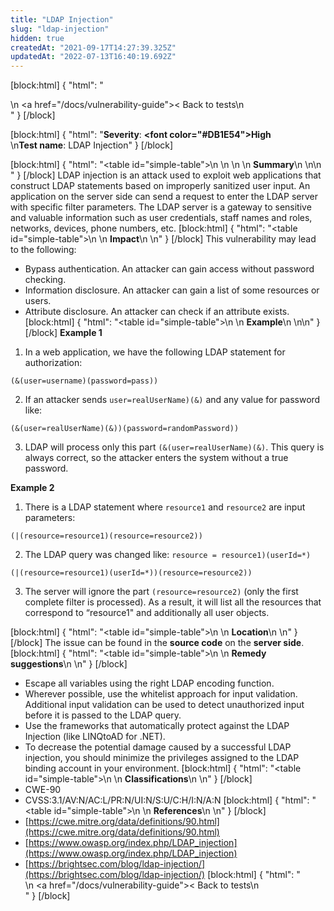 ```yaml
---
title: "LDAP Injection"
slug: "ldap-injection"
hidden: true
createdAt: "2021-09-17T14:27:39.325Z"
updatedAt: "2022-07-13T16:40:19.692Z"
---
```

[block:html]
{
  "html": "<div>\n  <a href=\"/docs/vulnerability-guide\">< Back to tests</a>\n</div>"
}
[/block]

[block:html]
{
  "html": "<b>Severity</b>: <b><font color=\"#DB1E54\">High</font></b><br>\n<b>Test name</b>: LDAP Injection"
}
[/block]

[block:html]
{
  "html": "<table id=\"simple-table\">\n   <style>\n #simple-table {\n    border-collapse: separate;\n    width: 100%;\n    display: block;\n    display: table;\n  }\n#simple-table th {\n    padding: 1.5%;\n    text-align: left;\n    vertical-align: text-top;\n    background-color: #B2D6DA;\n  </style>\n  <body>\n    <tr>\n        <th><strong>Summary</strong></th>\n    </tr>\n</table>\n  </body>"
}
[/block]
LDAP injection is an attack used to exploit web applications that construct LDAP statements based on improperly sanitized user input. An application on the server side can send a request to enter the LDAP server with specific filter parameters. The LDAP server is a gateway to sensitive and valuable information such as user credentials, staff names and roles, networks, devices, phone numbers, etc. 
[block:html]
{
  "html": "<table id=\"simple-table\">\n    <tr>\n        <th><strong>Impact</strong></th>\n    </tr>\n</table>"
}
[/block]
This vulnerability may lead to the following:
* Bypass authentication. An attacker can gain access without password checking.
* Information disclosure. An attacker can gain a list of some resources or users.
* Attribute disclosure. An attacker can check if an attribute exists.
[block:html]
{
  "html": "<table id=\"simple-table\">\n    <tr>\n        <th><strong>Example</strong></th>\n    </tr>\n</table>\n"
}
[/block]
**Example 1**
1. In a web application, we have the following LDAP statement for authorization:
```
(&(user=username)(password=pass))
```

2. If an attacker sends `user=realUserName)(&)` and any value for password like:
```
(&(user=realUserName)(&))(password=randomPassword))
```

3. LDAP will process only this part `(&(user=realUserName)(&)`. This query is always correct, so the attacker enters the system without a true password.

**Example 2**
1. There is a LDAP statement where `resource1` and  `resource2` are input parameters:

```
(|(resource=resource1)(resource=resource2))
```

2. The LDAP query was changed like: `resource = resource1)(userId=*)`

```
(|(resource=resource1)(userId=*))(resource=resource2))
```

3. The server will ignore the part `(resource=resource2)` (only the first complete filter is processed). As a result, it will list all the resources that correspond to “resource1" and additionally all user objects. 


[block:html]
{
  "html": "<table id=\"simple-table\">\n    <tr>\n        <th><strong>Location</strong></th>\n    </tr>\n</table>"
}
[/block]
The issue can be found in the **source code** on the **server side**.
[block:html]
{
  "html": "<table id=\"simple-table\">\n    <tr>\n        <th><strong>Remedy suggestions</strong></th>\n    </tr>\n</table>"
}
[/block]
* Escape all variables using the right LDAP encoding function. 
* Wherever possible, use the whitelist approach for input validation. Additional input validation can be used to detect unauthorized input before it is passed to the LDAP query.
* Use the frameworks that automatically protect against the LDAP Injection (like LINQtoAD for .NET).
* To decrease the potential damage caused by a successful LDAP injection, you should minimize the privileges assigned to the LDAP binding account in your environment.
[block:html]
{
  "html": "<table id=\"simple-table\">\n    <tr>\n        <th><strong>Classifications</strong></th>\n    </tr>\n</table>"
}
[/block]
* CWE-90
* CVSS:3.1/AV:N/AC:L/PR:N/UI:N/S:U/C:H/I:N/A:N
[block:html]
{
  "html": "<table id=\"simple-table\">\n    <tr>\n        <th><strong>References</strong></th>\n    </tr>\n</table>"
}
[/block]
* [https://cwe.mitre.org/data/definitions/90.html](https://cwe.mitre.org/data/definitions/90.html)
* [https://www.owasp.org/index.php/LDAP_injection](https://www.owasp.org/index.php/LDAP_injection)
* [https://brightsec.com/blog/ldap-injection/](https://brightsec.com/blog/ldap-injection/)
[block:html]
{
  "html": "<div>\n  <a href=\"/docs/vulnerability-guide\">< Back to tests</a>\n</div>"
}
[/block]